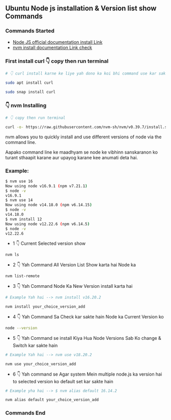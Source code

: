 ## Ubuntu Node js installation & Version list show Commands

### Commands Started

- [Node JS official documentation install Link](https://snapcraft.io/node)
- [nvm install documentation Link check](https://github.com/nvm-sh/nvm?tab=readme-ov-file)

### First install curl 👇 copy then run terminal

```sh
# 👇 curl install karne ke liye yah dono ka koi bhi command use kar sakte hain

sudo apt install curl

sudo snap install curl
```

### 👇 nvm  Installing
```sh
# 👇 copy then run terminal

curl -o- https://raw.githubusercontent.com/nvm-sh/nvm/v0.39.7/install.sh | bash
```

nvm allows you to quickly install and use different versions of node via the command line.

Aapako command line ke maadhyam se node ke vibhinn sanskaranon ko turant sthaapit karane aur upayog karane kee anumati deta hai.

### Example:

```sh
$ nvm use 16
Now using node v16.9.1 (npm v7.21.1)
$ node -v
v16.9.1
$ nvm use 14
Now using node v14.18.0 (npm v6.14.15)
$ node -v
v14.18.0
$ nvm install 12
Now using node v12.22.6 (npm v6.14.5)
$ node -v
v12.22.6
```

- 1 👇 Current Selected version show

```sh
nvm ls
```

- 2 👇 Yah Command All Version List Show karta hai Node ka

```sh
nvm list-remote
```

- 3 👇 Yah Command Node Ka New Version install karta hai

```sh
# Example Yah hai --> nvm install v16.20.2

nvm install your_choice_version_add

```

- 4 👇 Yah Command Sa Check kar sakte hain Node ka Current Version ko

```sh
node --version
```

- 5 👇 Yah Command se install Kiya Hua Node Versions Sab Ko change & Switch kar sakte hain

```sh
# Example Yah hai --> nvm use v18.20.2

nvm use your_choice_version_add

```

- 6 👇 Yah command se Agar system Mein multiple node.js ka version hai to selected version ko default set kar sakte hain

```sh
# Example yha hai --> $ nvm alias default 16.14.2

nvm alias default your_choice_version_add

```

### Commands End
